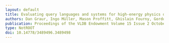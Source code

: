 ```yaml
---
layout: default
title: Evaluating query languages and systems for high-energy physics data
authors: Dan Graur, Ingo Müller, Mason Proffitt, Ghislain Fourny, Gordon T. Watts and Gustavo Alonso
publication: Proceedings of the VLDB Endowment Volume 15 Issue 2 October 2021 pp 154–168
type: NotROOT
doi: 10.14778/3489496.3489498
---
```

